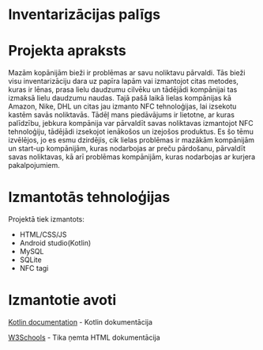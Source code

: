 # Inventarizācijas palīgs

# Projekta apraksts
  Mazām kopānijām bieži ir problēmas ar savu noliktavu pārvaldi. Tās bieži visu inventarizāciju dara uz papīra lapām vai izmantojot citas metodes, kuras ir lēnas, prasa lielu daudzumu cilvēku un tādējādi kompānijai tas izmaksā lielu daudzumu naudas. Tajā pašā laikā lielas kompānijas kā Amazon, Nike, DHL un citas jau izmanto NFC tehnoloģijas, lai izsekotu kastēm savās noliktavās. Tādēļ mans piedāvājums ir lietotne, ar kuras palīdzību, jebkura kompānija var pārvaldīt savas noliktavas izmantojot NFC tehnoloģiju, tādējādi izsekojot ienākošos un izejošos produktus.
	Es šo tēmu izvēlējos, jo es esmu dzirdējis, cik lielas problēmas ir mazākām kompānijām un start-up kompānijām, kuras nodarbojas ar preču pārdošanu, pārvaldīt savas noliktavas, kā arī problēmas kompānijām, kuras nodarbojas ar kurjera pakalpojumiem. 

# Izmantotās tehnoloģijas
Projektā tiek izmantots:
- HTML/CSS/JS
- Android studio(Kotlin)
- MySQL
- SQLite
- NFC tagi

# Izmantotie avoti
[Kotlin documentation](https://kotlinlang.org/docs/home.html) - Kotlin dokumentācija

[W3Schools](https://www.w3schools.com/html/default.asp) - Tika ņemta HTML dokumentācija
